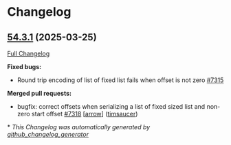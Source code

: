<!---
  Licensed to the Apache Software Foundation (ASF) under one
  or more contributor license agreements.  See the NOTICE file
  distributed with this work for additional information
  regarding copyright ownership.  The ASF licenses this file
  to you under the Apache License, Version 2.0 (the
  "License"); you may not use this file except in compliance
  with the License.  You may obtain a copy of the License at

    http://www.apache.org/licenses/LICENSE-2.0

  Unless required by applicable law or agreed to in writing,
  software distributed under the License is distributed on an
  "AS IS" BASIS, WITHOUT WARRANTIES OR CONDITIONS OF ANY
  KIND, either express or implied.  See the License for the
  specific language governing permissions and limitations
  under the License.
-->

# Changelog

## [54.3.1](https://github.com/apache/arrow-rs/tree/54.3.1) (2025-03-25)

[Full Changelog](https://github.com/apache/arrow-rs/compare/54.3.0...54.3.1)

**Fixed bugs:**

- Round trip encoding of list of fixed list fails when offset is not zero [\#7315](https://github.com/apache/arrow-rs/issues/7315)

**Merged pull requests:**

- bugfix: correct offsets when serializing a list of fixed sized list and non-zero start offset [\#7318](https://github.com/apache/arrow-rs/pull/7318) [[arrow](https://github.com/apache/arrow-rs/labels/arrow)] ([timsaucer](https://github.com/timsaucer))



\* *This Changelog was automatically generated by [github_changelog_generator](https://github.com/github-changelog-generator/github-changelog-generator)*
